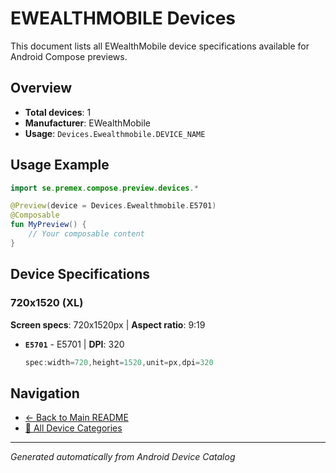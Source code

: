 # EWEALTHMOBILE Devices

This document lists all EWealthMobile device specifications available for Android Compose previews.

## Overview

- **Total devices**: 1
- **Manufacturer**: EWealthMobile
- **Usage**: `Devices.Ewealthmobile.DEVICE_NAME`

## Usage Example

```kotlin
import se.premex.compose.preview.devices.*

@Preview(device = Devices.Ewealthmobile.E5701)
@Composable
fun MyPreview() {
    // Your composable content
}
```

## Device Specifications

### 720x1520 (XL)

**Screen specs**: 720x1520px | **Aspect ratio**: 9:19

- **`E5701`** - E5701 | **DPI**: 320
  ```kotlin
  spec:width=720,height=1520,unit=px,dpi=320
  ```

## Navigation

- [← Back to Main README](../../README.md)
- [📱 All Device Categories](../README.md)

---
*Generated automatically from Android Device Catalog*
